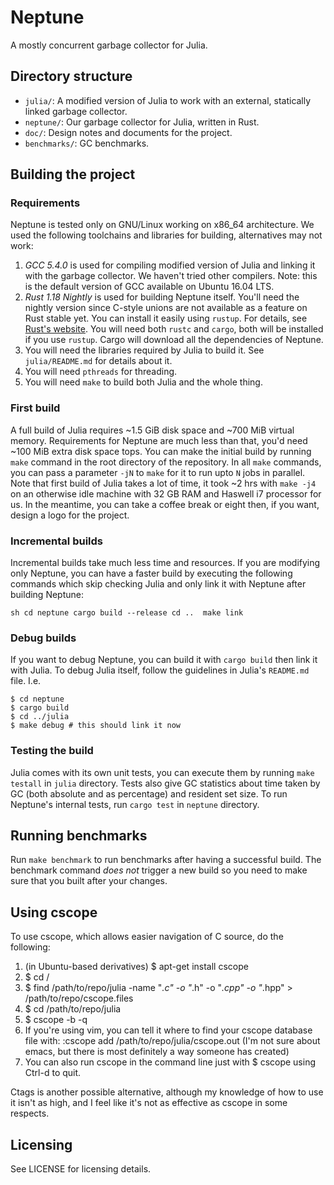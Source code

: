 # Neptune
A mostly concurrent garbage collector for Julia.

## Directory structure

 + `julia/`: A modified version of Julia to work with an external, statically
     linked garbage collector.
 + `neptune/`: Our garbage collector for Julia, written in Rust.
 + `doc/`: Design notes and documents for the project.
 + `benchmarks/`: GC benchmarks.

## Building the project

### Requirements

Neptune is tested only on GNU/Linux working on x86_64 architecture.  We used
the following toolchains and libraries for building, alternatives may not work:

 1. _GCC 5.4.0_ is used for compiling modified version of Julia and linking it
    with the garbage collector. We haven't tried other compilers. Note: this is
    the default version of GCC available on Ubuntu 16.04 LTS.
 2. _Rust 1.18 Nightly_ is used for building Neptune itself. You'll need the
    nightly version since C-style unions are not available as a feature on Rust
    stable yet. You can install it easily using `rustup`. For details,
    see [Rust's website](https://rust-lang.org). You will need both `rustc` and
    `cargo`, both will be installed if you use `rustup`. Cargo will download
    all the dependencies of Neptune.
 3. You will need the libraries required by Julia to build it. See
    `julia/README.md` for details about it.
 4. You will need `pthreads` for threading.
 5. You will need `make` to build both Julia and the whole thing.

### First build

A full build of Julia requires ~1.5 GiB disk space and ~700 MiB virtual memory.
Requirements for Neptune are much less than that, you'd need ~100 MiB extra
disk space tops.  You can make the initial build by running `make` command in
the root directory of the repository.  In all `make` commands, you can pass a
parameter `-jN` to `make` for it to run upto `N` jobs in parallel.  Note that
first build of Julia takes a lot of time, it took ~2 hrs with `make -j4` on an
otherwise idle machine with 32 GB RAM and Haswell i7 processor for us.  In the
meantime, you can take a coffee break or eight then, if you want, design a logo
for the project.

### Incremental builds

Incremental builds take much less time and resources.  If you are modifying
only Neptune, you can have a faster build by executing the following commands
which skip checking Julia and only link it with Neptune after building Neptune:

``` sh cd neptune cargo build --release cd ..  make link ```

### Debug builds

If you want to debug Neptune, you can build it with `cargo build` then
link it with Julia.  To debug Julia itself, follow the guidelines in Julia's
`README.md` file. I.e.
```
$ cd neptune
$ cargo build
$ cd ../julia
$ make debug # this should link it now
```

### Testing the build

Julia comes with its own unit tests, you can execute them by running `make
testall` in `julia` directory.  Tests also give GC statistics about time taken
by GC (both absolute and as percentage) and resident set size.  To run
Neptune's internal tests, run `cargo test` in `neptune` directory.

## Running benchmarks

Run `make benchmark` to run benchmarks after having a successful build.  The
benchmark command _does not_ trigger a new build so you need to make sure that
you built after your changes.

## Using cscope
To use cscope, which allows easier navigation of C source, do the following:
 
  1. (in Ubuntu-based derivatives) $ apt-get install cscope
  2. $ cd /
  3. $ find /path/to/repo/julia -name "*.c" -o "*.h" -o "*.cpp" -o "*.hpp" > /path/to/repo/cscope.files
  4. $ cd /path/to/repo/julia
  5. $ cscope -b -q
  6. If you're using vim, you can tell it where to find your cscope database file with:
     :cscope add /path/to/repo/julia/cscope.out
     (I'm not sure about emacs, but there is most definitely a way someone has created)
  7. You can also run cscope in the command line just with
     $ cscope
     using Ctrl-d to quit.

Ctags is another possible alternative, although my knowledge of how to use it isn't
as high, and I feel like it's not as effective as cscope in some respects.

## Licensing

See LICENSE for licensing details.
